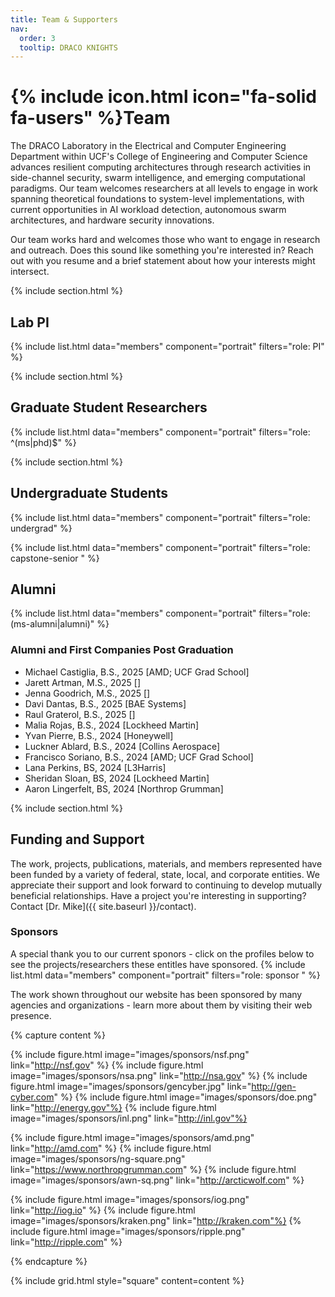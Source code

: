 ```yaml
---
title: Team & Supporters
nav:
  order: 3
  tooltip: DRACO KNIGHTS
---
```


# {% include icon.html icon="fa-solid fa-users" %}Team

The DRACO Laboratory in the Electrical and Computer Engineering Department within UCF's College of Engineering and Computer Science advances resilient computing architectures through research activities in side-channel security, swarm intelligence, and emerging computational paradigms. Our team welcomes researchers at all levels to engage in work spanning theoretical foundations to system-level implementations, with current opportunities in AI workload detection, autonomous swarm architectures, and hardware security innovations. 

 Our team works hard and welcomes those who want to engage in research and outreach. Does this sound like something you're interested in? 
 Reach out with you resume and a brief statement about how your interests might intersect. 

{% include section.html %}
## Lab PI

{% include list.html data="members" component="portrait" filters="role: PI" %}


{% include section.html %}
## Graduate Student Researchers

{% include list.html data="members" component="portrait" filters="role: ^(ms|phd)$" %}

{% include section.html %}
## Undergraduate Students

{% include list.html data="members" component="portrait" filters="role: undergrad" %}


{% include list.html data="members" component="portrait" filters="role: capstone-senior " %}

## Alumni

{% include list.html data="members" component="portrait" filters="role: (ms-alumni|alumni)" %}


### Alumni and First Companies Post Graduation
- Michael Castiglia, B.S., 2025 [AMD; UCF Grad School]
- Jarett Artman, M.S., 2025 []
- Jenna Goodrich, M.S., 2025 []
- Davi Dantas, B.S., 2025 [BAE Systems]
- Raul Graterol, B.S., 2025 [] 
- Malia Rojas, B.S., 2024 [Lockheed Martin]
- Yvan Pierre, B.S., 2024 [Honeywell]
- Luckner Ablard, B.S., 2024 [Collins Aerospace]
- Francisco Soriano, B.S., 2024 [AMD; UCF Grad School]
- Lana Perkins, BS, 2024 [L3Harris]
- Sheridan Sloan, BS, 2024 [Lockheed Martin]
- Aaron Lingerfelt, BS, 2024 [Northrop Grumman]

{% include section.html %}

## Funding and Support

The work, projects, publications, materials, and members represented have been funded by a variety of federal, state, local, and corporate entities. We appreciate their support and look forward to continuing to develop mutually beneficial relationships. Have a project you're interesting in supporting? Contact [Dr. Mike]({{ site.baseurl }}/contact).


### Sponsors
A special thank you to our current sponors -  click on the profiles below to see the projects/researchers these entitles have sponsored.
{% include list.html data="members" component="portrait" filters="role: sponsor " %}


The work shown throughout our website has been sponsored by many agencies and organizations - learn more about them by visiting their web presence.

{% capture content %}

{% include figure.html image="images/sponsors/nsf.png"   link="http://nsf.gov" %}
{% include figure.html image="images/sponsors/nsa.png" link="http://nsa.gov" %}
{% include figure.html image="images/sponsors/gencyber.jpg" link="http://gen-cyber.com" %} 
{% include figure.html image="images/sponsors/doe.png" link="http://energy.gov"%} 
{% include figure.html image="images/sponsors/inl.png" link="http://inl.gov"%} 

{% include figure.html image="images/sponsors/amd.png"   link="http://amd.com" %}
{% include figure.html image="images/sponsors/ng-square.png"   link="https://www.northropgrumman.com" %}
{% include figure.html image="images/sponsors/awn-sq.png"   link="http://arcticwolf.com" %}

{% include figure.html image="images/sponsors/iog.png" link="http://iog.io" %} 
{% include figure.html image="images/sponsors/kraken.png" link="http://kraken.com"%} 
{% include figure.html image="images/sponsors/ripple.png" link="http://ripple.com" %} 


{% endcapture %}

{% include grid.html style="square" content=content %}
